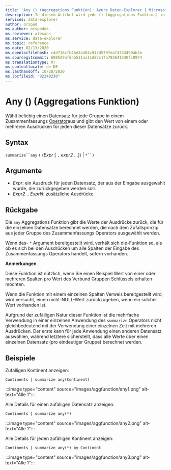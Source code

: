 ```yaml
---
title: 'Any () (Aggregations Funktion): Azure Daten-Explorer | Microsoft-Dokumentation'
description: In diesem Artikel wird jede () (Aggregations Funktion) in Azure Daten-Explorer beschrieben.
services: data-explorer
author: orspod
ms.author: orspodek
ms.reviewer: alexans
ms.service: data-explorer
ms.topic: reference
ms.date: 02/13/2020
ms.openlocfilehash: c4d718cfb46e3a404c943d579feaf4733499ab3e
ms.sourcegitcommit: 608539af6ab511aa11d82c17b782641340fc8974
ms.translationtype: MT
ms.contentlocale: de-DE
ms.lasthandoff: 10/20/2020
ms.locfileid: "92248230"
---
```

# <a name="any-aggregation-function"></a>Any () (Aggregations Funktion)

Wählt beliebig einen Datensatz für jede Gruppe in einem Zusammenfassungs [Operator](summarizeoperator.md)aus und gibt den Wert von einem oder mehreren Ausdrücken für jeden dieser Datensätze zurück.

## <a name="syntax"></a>Syntax

`summarize``any` `(` (*Expr* [ `,` *expr2* ...]) | `*``)`

## <a name="arguments"></a>Argumente

* *Expr*: ein Ausdruck für jeden Datensatz, der aus der Eingabe ausgewählt wurde, die zurückgegeben werden soll.
* *Expr2* .. *ExprN*: zusätzliche Ausdrücke.

## <a name="returns"></a>Rückgabe

Die `any` Aggregations Funktion gibt die Werte der Ausdrücke zurück, die für die einzelnen Datensätze berechnet werden, die nach dem Zufallsprinzip aus jeder Gruppe des Zusammenfassungs Operators ausgewählt werden.

Wenn das- `*` Argument bereitgestellt wird, verhält sich die-Funktion so, als ob es sich bei den Ausdrücken um alle Spalten der Eingabe des Zusammenfassungs Operators handelt, sofern vorhanden.

**Anmerkungen**

Diese Funktion ist nützlich, wenn Sie einen Beispiel Wert von einer oder mehreren Spalten pro Wert des Verbund Gruppen Schlüssels erhalten möchten.

Wenn die Funktion mit einem einzelnen Spalten Verweis bereitgestellt wird, wird versucht, einen nicht-NULL-Wert zurückzugeben, wenn ein solcher Wert vorhanden ist.

Aufgrund der zufälligen Natur dieser Funktion ist die mehrfache Verwendung in einer einzelnen Anwendung des `summarize` Operators nicht gleichbedeutend mit der Verwendung einer einzelnen Zeit mit mehreren Ausdrücken. Der erste kann für jede Anwendung einen anderen Datensatz auswählen, während letztere sicherstellt, dass alle Werte über einen einzelnen Datensatz (pro eindeutiger Gruppe) berechnet werden.

## <a name="examples"></a>Beispiele

Zufälligen Kontinent anzeigen:

```kusto
Continents | summarize any(Continent)
```

:::image type="content" source="images/aggfunction/any1.png" alt-text="Alle 1":::

Alle Details für einen zufälligen Datensatz anzeigen:

```kusto
Continents | summarize any(*)
```

:::image type="content" source="images/aggfunction/any2.png" alt-text="Alle 1":::

Alle Details für jeden zufälligen Kontinent anzeigen:

```kusto
Continents | summarize any(*) by Continent
```

:::image type="content" source="images/aggfunction/any3.png" alt-text="Alle 1":::

